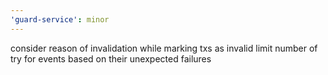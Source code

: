 ```yaml
---
'guard-service': minor
---
```


consider reason of invalidation while marking txs as invalid
limit number of try for events based on their unexpected failures
